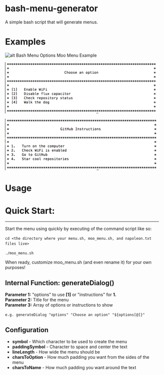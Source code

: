 bash-menu-generator
=================

A simple bash script that will generate menus.

Examples
=================

![alt Bash Menu Options Moo Menu Example](https://raw.githubusercontent.com/zigmoo/bash-menu-generator/master/images/moo_menu_screenshot.png)

![alt Bash Menu Options Basic Example](https://raw.githubusercontent.com/JamieCruwys/bash-menu-generator/master/images/Bash%20Menu%20Options.png)

![alt Bash Menu Instructions Example](https://raw.githubusercontent.com/JamieCruwys/bash-menu-generator/master/images/Bash%20Menu%20Instructions.png)

Usage
=================


Quick Start:
=================
-----------------
Start the menu using quickly by executing
of the command script like so:

`cd <the directory where your menu.sh, moo_menu.sh, and napoleon.txt files live>`

`./moo_menu.sh`

When ready, customize moo_menu.sh (and even rename it) for your own purposes!


Internal Function: generateDialog()
-----------------
**Parameter 1:** "options" to use **[1]** or "instructions" for **1.**  
**Parameter 2:** Title for the menu  
**Parameter 3:** Array of options or instructions to show  

`e.g. generateDialog "options" "Choose an option" "${options[@]}"`


Configuration
-----------------
- **symbol** - Which character to be used to create the menu
- **paddingSymbol** - Character to space and center the text
- **lineLength** - How wide the menu should be
- **charsToOption** - How much padding you want from the sides of the menu
- **charsToName** - How much padding you want around the text
